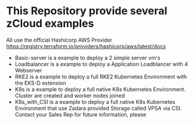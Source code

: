 # This Repository provide several zCloud examples

All use the official Hashicorp AWS Provider https://registry.terraform.io/providers/hashicorp/aws/latest/docs

- Basic-server is a example to deploy a 2 simple server vm's
- Loadbalancer is a example to deploy a Application Loadblancer with 4 Webserver
- RKE2 is a example to deploy a full RKE2 Kubernetes Environment with the EKS-D extension
- K8s is a example to deploy a full native K8s Kubernetes Environment. Cluster are created and worker nodes joined
- K8s_with_CSI is a example to deploy a full native K8s Kubernetes Environment that use Zadara provided Storage called VPSA via CSI. Contact your Sales Rep for future information, please
